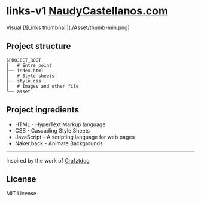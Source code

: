 # links-v1 [NaudyCastellanos.com](https://www.naudycastellanos.com)

Visual [![Links thumbnail](./Asset/thumb-min.png]

## Project structure

```
$PROJECT_ROOT
│   # Entre point
├── index.html
│   # Style sheets
├── style.css
│   # Images and other file
└── asset
```

## Project ingredients

- HTML - HyperText Markup language
- CSS - Cascading Style Sheets
- JavaScript - A scripting language for web pages
- Naker.back - Animate Backgrounds

___

Inspired by the work of [Crafztdog](https://www.craftz.dog/)

## License

MIT License.
